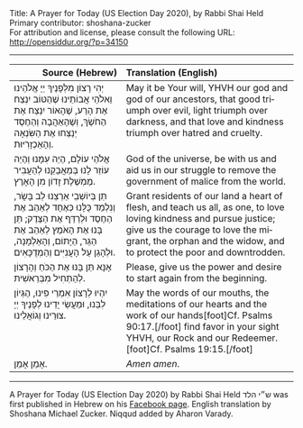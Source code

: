 <html>
<head></head>
<body>
Title: A Prayer for Today (US Election Day 2020), by Rabbi Shai Held<br />
Primary contributor: shoshana-zucker<br />
For attribution and license, please consult the following URL: <a href="http://opensiddur.org/?p=34150">http://opensiddur.org/?p=34150</a>
<p />
<hr />

<table style="margin-left: auto;margin-right: auto;" class="draggable">
<thead><tr><th id="x" style="text-align: right;">Source (Hebrew)</th><th style="text-align: left;">Translation (English)</th></tr></thead>
<tbody>
<tr><td style="vertical-align:top;">
<div class="liturgy" lang="he">
יְהִי רָצוֹן מִלְּפָנֶיךָ
יְיָ אֱלֹהֵינוּ וֵאלֹהֵי אֲבוֹתֵינוּ
שֶׁהַטּוֹב יִנְצַח אֶת הָרַע, 
שֶׁהָאוֹר יִנְצַח אֶת הַחֹשֶׂךְ, 
וְשֶׁהָאַהֲבָה וְהַחֶסֶד יְנַצְּחוּ אֶת הַשִּׂנְאָה וְהָאַכְזָרִיּוּת.
</span></div></td>
 
<td style="vertical-align:top;">
<div class="english" lang="en">
May it be Your will, 
YHVH our god and god of our ancestors, 
that good triumph over evil, 
light triumph over darkness,
and that love and kindness triumph over hatred and cruelty.
</div></td></tr>


<tr><td style="vertical-align:top;">
<div class="liturgy" lang="he">
אֱלֹהֵי עוֹלָם, 
הֶיֵה עִמָּנוּ וְהֶיֵה עוֹזֵר לָנוּ בְּמַאֲבָקֵנוּ 
לְהַעֲבִיר מֶמְשֶׁלֶת זָדוֹן מִן הָאָרֶץ.
</span></div></td>
 
<td style="vertical-align:top;">
<div class="english" lang="en">
God of the universe, 
be with us and aid us in our struggle 
to remove the government of malice from the world.
</div></td></tr>


<tr><td style="vertical-align:top;">
<div class="liturgy" lang="he">
תֵּן בְּיוֹשְׁבֵי אַרְצֵנוּ לֵב בָּשָׂר, 
וְנִלְמַד כֻּלָּנוּ כְּאֶחָד 
לְאַהֵב אֶת הַחֶסֶד וּלְרַדֵּף אֶת הַצֶּדֶק; 
תֵּן בָּנוּ אֶת הָאֹמֶץ 
לְאַהֵב אֶת הַגֵּר, הַיָּתוֹם, וְהָאַלְמָנָה, 
וּלְהָגֵן עַל הָעֲנִיִּים וְהַמְדֻכָּאִים.
</span></div></td>
 
<td style="vertical-align:top;">
<div class="english" lang="en">
Grant residents of our land a heart of flesh, 
and teach us all, as one, 
to love loving kindness and pursue justice; 
give us the courage 
to love the migrant, the orphan and the widow, 
and to protect the poor and downtrodden.
</div></td></tr>


<tr><td style="vertical-align:top;">
<div class="liturgy" lang="he">
אָנָּא 
תֵּן בָּנוּ אֶת הַכֹּחַ וְהָרָצוֹן 
לְהַתְחִיל מִבְּרֵאשִׁית.
</span></div></td>
 
<td style="vertical-align:top;">
<div class="english" lang="en">
Please,
give us the power and desire 
to start again from the beginning.
</div></td></tr>


<tr><td style="vertical-align:top;">
<div class="liturgy" lang="he">
יִהְיוּ לְרָצוֹן אִמְרֵי פִינוּ, 
הֶגְּיוֹן לִבֵּנוּ, 
וּמַעֲשֵׂי יָדֵינוּ 
לְפָנֶיךָ יְיָ 
צוּרֵינוּ וְגוֹאֲלֵינוּ.
</span></div></td>
 
<td style="vertical-align:top;">
<div class="english" lang="en">
May the words of our mouths, 
the meditations of our hearts 
and the work of our hands[foot]Cf. Psalms 90:17.[/foot] 
find favor in your sight YHVH, 
our Rock and our Redeemer.[foot]Cf. Psalms 19:15.[/foot]
</div></td></tr>


<tr><td style="vertical-align:top;">
<div class="liturgy" lang="he">
אָמֵן אָמֵן.
</span></div></td>
 
<td style="vertical-align:top;">
<div class="english" lang="en">
<em>Amen amen</em>.
</div></td></tr>
</tbody></table>

<hr />

A Prayer for Today (US Election Day 2020) by Rabbi Shai Held <span class="hebrew" lang="he">ש״י הלד</span> was first published in Hebrew on his <a href="https://www.facebook.com/shai.held/posts/10224090312791575">Facebook page</a>. English translation by Shoshana Michael Zucker. Niqqud added by Aharon Varady.

&nbsp;

</body>
</html>